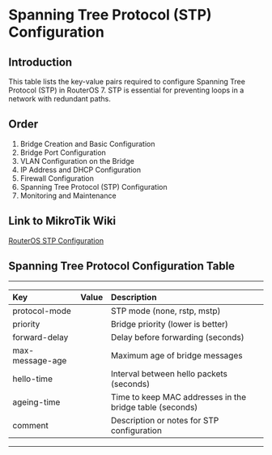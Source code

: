 # Spanning Tree Protocol (STP) Configuration

## Introduction

This table lists the key-value pairs required to configure Spanning Tree Protocol (STP) in RouterOS 7. STP is essential
for preventing loops in a network with redundant paths.

## Order

1. Bridge Creation and Basic Configuration
2. Bridge Port Configuration
3. VLAN Configuration on the Bridge
4. IP Address and DHCP Configuration
5. Firewall Configuration
6. Spanning Tree Protocol (STP) Configuration
7. Monitoring and Maintenance

## Link to MikroTik Wiki

[RouterOS STP Configuration](https://wiki.mikrotik.com/wiki/Manual:STP)

## Spanning Tree Protocol Configuration Table

---

| Key             | Value | Description                                              |
| :-------------- | :---- | :------------------------------------------------------- |
| protocol-mode   |       | STP mode (none, rstp, mstp)                              |
| priority        |       | Bridge priority (lower is better)                        |
| forward-delay   |       | Delay before forwarding (seconds)                        |
| max-message-age |       | Maximum age of bridge messages                           |
| hello-time      |       | Interval between hello packets (seconds)                 |
| ageing-time     |       | Time to keep MAC addresses in the bridge table (seconds) |
| comment         |       | Description or notes for STP configuration               |

---
